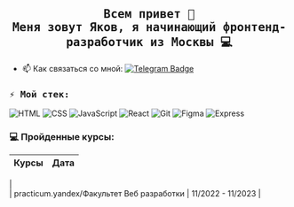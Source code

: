 <h2 align="center">
    <samp>
        Всем привет 👋<br>Меня зовут Яков, я начинающий фронтенд-разработчик из Москвы 💻
    </samp>
</h2>

- :mailbox: Как связаться со мной: [![Telegram Badge](https://img.shields.io/badge/-yaks1331-blue?style=flat&logo=Telegram&logoColor=white)](https://t.me/yaks1331)

<h3><samp>⚡️ Мой стек:</samp></h3>




![HTML](https://img.shields.io/badge/-HTML-3b3b3b?style=flat&logo=html5)
![CSS](https://img.shields.io/badge/-CSS-3b3b3b?style=flat&logo=css3)
![JavaScript](https://img.shields.io/badge/-JavaScript-3b3b3b?style=flat&logo=javascript)
![React](https://img.shields.io/badge/-React-3b3b3b?style=flat&logo=react)
![Git](https://img.shields.io/badge/-Git-3b3b3b?style=flat&logo=git)
![Figma](https://img.shields.io/badge/-Figma-3b3b3b?style=flat&logo=figma)
![Express](https://img.shields.io/badge/-Express-3b3b3b?style=flat&logo=express)

### 💻 Пройденные курсы:

| Курсы                                                           | Дата              |
| ----------------------------------------------------------------| :---------------: |
|                           
| practicum.yandex/Факультет Веб разработки                       | 11/2022 - 11/2023 |


